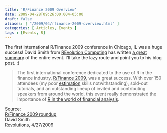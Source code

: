 ```yaml
---
title: 'R/Finance 2009 Overview'
date: 2009-04-28T09:26:00.004-05:00
draft: false
aliases: [ "/2009/04/rfinance-2009-overview.html" ]
categories: [ Articles, Events ]
tags : [Events, R]
---
```


The first international R/Finance 2009 conference in Chicago, IL was a huge success! David Smith from [REvolution Computing](http://www.revolution-computing.com/) has written [a great summary](http://blog.revolution-computing.com/2009/04/rfinance-2009-roundup.html) of the entire event. I'll take the lazy route and point you to his blog post. :)  

> The first international conference dedicated to the use of R in the finance industry, [R/Finance 2009](http://www.rinfinance.com/), was a great success. With over 150 attendees (my poor [estimation](http://twitter.com/revodavid/status/1606990522) skills notwithstanding), sold-out tutorials, and an outstanding lineup of invited and contributing speakers from around the world, this event really demonstrated the importance of [R in the world of financial analysis](http://www.revolution-computing.com/industry/finance.php).

  
Source:  
[R/Finance 2009 roundup](http://blog.revolution-computing.com/2009/04/rfinance-2009-roundup.html)  
David Smith  
[Revolutions](http://blog.revolution-computing.com/), 4/27/2009